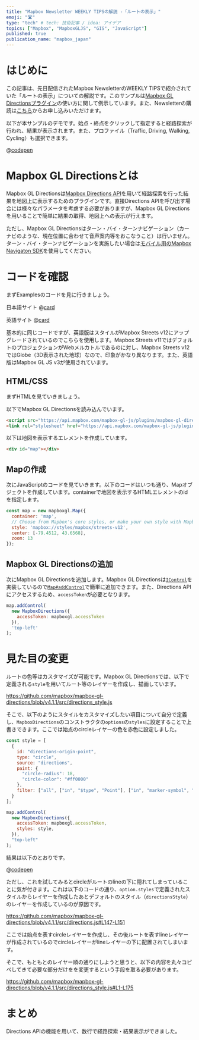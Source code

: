 ```yaml
---
title: "Mapbox Newsletter WEEKLY TIPSの解説 -「ルートの表示」"
emoji: "🛣️"
type: "tech" # tech: 技術記事 / idea: アイデア
topics: ["Mapbox", "MapboxGLJS", "GIS", "JavaScript"]
published: true
publication_name: "mapbox_japan"
---
```


# はじめに

この記事は、先日配信されたMapbox NewsletterのWEEKLY TIPSで紹介されていた「ルートの表示」についての解説です。このサンプルは[Mapbox GL Directionsプラグイン](https://github.com/mapbox/mapbox-gl-directions)の使い方に関して例示しています。また、Newsletterの購読は[こちら](https://www.mapbox.jp/blog?#:~:text=%E3%83%8B%E3%83%A5%E3%83%BC%E3%82%B9%E3%83%AC%E3%82%BF%E3%83%BC%E3%82%92%E8%B3%BC%E8%AA%AD)からお申し込みいただけます。

以下が本サンプルのデモです。始点・終点をクリックして指定すると経路探索が行われ、結果が表示されます。また、プロファイル（Traffic, Driving, Walking, Cycling）も選択できます。

@[codepen](https://codepen.io/OttyLab/pen/RwvmVEJ)


# Mapbox GL Directionsとは

Mapbox GL Directionsは[Mapbox Directions API](https://docs.mapbox.com/api/navigation/directions/)を用いて経路探索を行った結果を地図上に表示するためのプラグインです。直接Directions APIを呼び出す場合には様々なパラメータを考慮する必要がありますが、Mapbox GL Directionsを用いることで簡単に結果の取得、地図上への表示が行えます。

ただし、Mapbox GL Directionsはターン・バイ・ターンナビゲーション（カーナビのような、現在位置に合わせて音声案内等をおこなうこと）は行いません。ターン・バイ・ターンナビゲーションを実施したい場合は[モバイル用のMapbox Navigaton SDK](https://www.mapbox.com/navigation-sdk)を使用してください。


# コードを確認

まずExamplesのコードを見に行きましょう。

日本語サイト
@[card](https://docs.mapbox.com/jp/mapbox-gl-js/example/mapbox-gl-directions/)

英語サイト
@[card](https://docs.mapbox.com/mapbox-gl-js/example/mapbox-gl-directions/)

基本的に同じコードですが、英語版はスタイルがMapbox Streets v12にアップグレードされているのでこちらを使用します。Mapbox Streets v11ではデフォルトのプロジェクションがWebメルカトルであるのに対し、Mapbox Streets v12ではGlobe（3D表示された地球）なので、印象がかなり異なります。また、英語版はMapbox GL JS v3が使用されています。


## HTML/CSS

まずHTMLを見ていきましょう。

以下でMapbox GL Directionsを読み込んでいます。
```HTML
<script src="https://api.mapbox.com/mapbox-gl-js/plugins/mapbox-gl-directions/v4.1.1/mapbox-gl-directions.js"></script>
<link rel="stylesheet" href="https://api.mapbox.com/mapbox-gl-js/plugins/mapbox-gl-directions/v4.1.1/mapbox-gl-directions.css" type="text/css">
```

以下は地図を表示するエレメントを作成しています。
```HTML
<div id="map"></div>
```

## Mapの作成

次にJavaScriptのコードを見ていきます。以下のコードはいつも通り、Mapオブジェクトを作成しています。containerで地図を表示するHTMLエレメントのidを指定します。

```JavaScript
const map = new mapboxgl.Map({
  container: 'map',
  // Choose from Mapbox's core styles, or make your own style with Mapbox Studio
  style: 'mapbox://styles/mapbox/streets-v12',
  center: [-79.4512, 43.6568],
  zoom: 13
});
```

## Mapbox GL Directionsの追加

次にMapbox GL Directionsを追加します。Mapbox GL Directionsは[`IControl`](https://docs.mapbox.com/mapbox-gl-js/api/markers/#icontrol)を実装しているので[`Map#addControl`](https://docs.mapbox.com/mapbox-gl-js/api/map/#map#addcontrol)で簡単に追加できます。また、Directions APIにアクセスするため、`accessToken`が必要となります。

```JavaScript
map.addControl(
  new MapboxDirections({
    accessToken: mapboxgl.accessToken
  }),
  'top-left'
);
```

# 見た目の変更
ルートの色等はカスタマイズが可能です。Mapbox GL Directionsでは、以下で定義される`style`を用いてルート等のレイヤーを作成し、描画しています。

https://github.com/mapbox/mapbox-gl-directions/blob/v4.1.1/src/directions_style.js

そこで、以下のようにスタイルをカスタマイズしたい項目について自分で定義し、`MapboxDirections`のコンストラクタの`options`の`styles`に設定することで上書きできます。ここでは始点のcircleレイヤーの色を赤色に設定しました。

```JavaScript
const style = [
  {
    id: "directions-origin-point",
    type: "circle",
    source: "directions",
    paint: {
      "circle-radius": 18,
      "circle-color": "#ff0000"
    },
    filter: ["all", ["in", "$type", "Point"], ["in", "marker-symbol", "A"]]
  }
];

map.addControl(
  new MapboxDirections({
    accessToken: mapboxgl.accessToken,
    styles: style,
  }),
  "top-left"
);
```

結果は以下のとおりです。

@[codepen](https://codepen.io/OttyLab/pen/ZEwNymX)

ただし、これを試してみるとcircleがルートのlineの下に隠れてしまっていることに気が付きます。これは以下のコードの通り、`option.styles`で定義されたスタイルからレイヤーを作成したあとデフォルトのスタイル（`directionsStyle`）のレイヤーを作成しているのが原因です。

https://github.com/mapbox/mapbox-gl-directions/blob/v4.1.1/src/directions.js#L147-L151

ここでは始点を表すcircleレイヤーを作成し、その後ルートを表すlineレイヤーが作成されているのでcircleレイヤーがlineレイヤーの下に配置されてしまいます。

そこで、もともとのレイヤー順の通りにしようと思うと、以下の内容を丸々コピペしてきて必要な部分だけをを変更するという手段を取る必要があります。

https://github.com/mapbox/mapbox-gl-directions/blob/v4.1.1/src/directions_style.js#L1-L175


# まとめ
Directions APIの機能を用いて、数行で経路探索・結果表示ができました。
